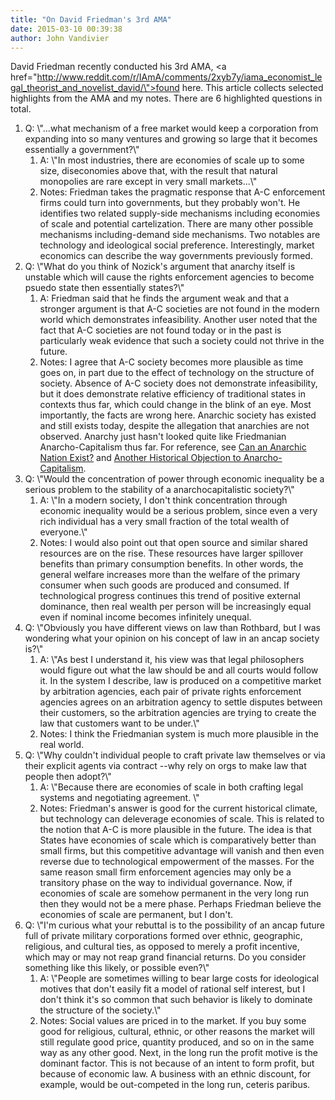 ```yaml
---
title: "On David Friedman's 3rd AMA"
date: 2015-03-10 00:39:38
author: John Vandivier
---
```




David Friedman recently conducted his 3rd AMA, <a href=\"http://www.reddit.com/r/IAmA/comments/2xyb7y/iama_economist_legal_theorist_and_novelist_david/\">found here</a>. This article collects selected highlights from the AMA and my notes. There are 6 highlighted questions in total.
<ol>
	<li>Q: \"...what mechanism of a free market would keep a corporation from expanding into so many ventures and growing so large that it becomes essentially a government?\"
<ol>
	<li>A: \"In most industries, there are economies of scale up to some size, diseconomies above that, with the result that natural monopolies are rare except in very small markets...\"</li>
	<li>Notes: Friedman takes the pragmatic response that A-C enforcement firms could turn into governments, but they probably won't. He identifies two related supply-side mechanisms including economies of scale and potential cartelization. There are many other possible mechanisms including-demand side mechanisms. Two notables are technology and ideological social preference. Interestingly, market economics can describe the way governments previously formed.</li>
</ol>
</li>
	<li>Q: \"What do you think of Nozick's argument that anarchy itself is unstable which will cause the rights enforcement agencies to become psuedo state then essentially states?\"
<ol>
	<li>A: Friedman said that he finds the argument weak and that a stronger argument is that A-C societies are not found in the modern world which demonstrates infeasibility. Another user noted that the fact that A-C societies are not found today or in the past is particularly weak evidence that such a society could not thrive in the future.</li>
	<li>Notes: I agree that A-C society becomes more plausible as time goes on, in part due to the effect of technology on the structure of society. Absence of A-C society does not demonstrate infeasibility, but it does demonstrate relative efficiency of traditional states in contexts thus far, which could change in the blink of an eye. Most importantly, the facts are wrong here. Anarchic society has existed and still exists today, despite the allegation that anarchies are not observed. Anarchy just hasn't looked quite like Friedmanian Anarcho-Capitalism thus far. For reference, see <a href=\"http://www.afterecon.com/theoretical-development-and-application/can-an-anarchic-nation-exist/\">Can an Anarchic Nation Exist?</a> and <a href=\"http://www.afterecon.com/economics-and-finance/another-historical-objection-anarcho-capitalism/\">Another Historical Objection to Anarcho-Capitalism</a>.</li>
</ol>
</li>
	<li>Q: \"Would the concentration of power through economic inequality be a serious problem to the stability of a anarchocapitalistic society?\"
<ol>
	<li>A: \"In a modern society, I don't think concentration through economic inequality would be a serious problem, since even a very rich individual has a very small fraction of the total wealth of everyone.\"</li>
	<li>Notes: I would also point out that open source and similar shared resources are on the rise. These resources have larger spillover benefits than primary consumption benefits. In other words, the general welfare increases more than the welfare of the primary consumer when such goods are produced and consumed. If technological progress continues this trend of positive external dominance, then real wealth per person will be increasingly equal even if nominal income becomes infinitely unequal.</li>
</ol>
</li>
	<li>Q: \"Obviously you have different views on law than Rothbard, but I was wondering what your opinion on his concept of law in an ancap society is?\"
<ol>
	<li>A: \"As best I understand it, his view was that legal philosophers would figure out what the law should be and all courts would follow it. In the system I describe, law is produced on a competitive market by arbitration agencies, each pair of private rights enforcement agencies agrees on an arbitration agency to settle disputes between their customers, so the arbitration agencies are trying to create the law that customers want to be under.\"</li>
	<li>Notes: I think the Friedmanian system is much more plausible in the real world.</li>
</ol>
</li>
	<li>Q: \"Why couldn't individual people to craft private law themselves or via their explicit agents via contract --why rely on orgs to make law that people then adopt?\"
<ol>
	<li>A: \"Because there are economies of scale in both crafting legal systems and negotiating agreement. \"</li>
	<li>Notes: Friedman's answer is good for the current historical climate, but technology can deleverage economies of scale. This is related to the notion that A-C is more plausible in the future. The idea is that States have economies of scale which is comparatively better than small firms, but this competitive advantage will vanish and then even reverse due to technological empowerment of the masses. For the same reason small firm enforcement agencies may only be a transitory phase on the way to individual governance. Now, if economies of scale are somehow permanent in the very long run then they would not be a mere phase. Perhaps Friedman believe the economies of scale are permanent, but I don't.</li>
</ol>
</li>
	<li>Q: \"I'm curious what your rebuttal is to the possibility of an ancap future full of private military corporations formed over ethnic, geographic, religious, and cultural ties, as opposed to merely a profit incentive, which may or may not reap grand financial returns. Do you consider something like this likely, or possible even?\"
<ol>
	<li>A: \"People are sometimes willing to bear large costs for ideological motives that don't easily fit a model of rational self interest, but I don't think it's so common that such behavior is likely to dominate the structure of the society.\"</li>
	<li>Notes: Social values are priced in to the market. If you buy some good for religious, cultural, ethnic, or other reasons the market will still regulate good price, quantity produced, and so on in the same way as any other good. Next, in the long run the profit motive is the dominant factor. This is not because of an intent to form profit, but because of economic law. A business with an ethnic discount, for example, would be out-competed in the long run, ceteris paribus.</li>
</ol>
</li>
</ol>
